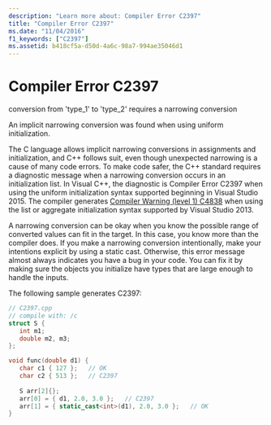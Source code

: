 ```yaml
---
description: "Learn more about: Compiler Error C2397"
title: "Compiler Error C2397"
ms.date: "11/04/2016"
f1_keywords: ["C2397"]
ms.assetid: b418cf5a-d50d-4a6c-98a7-994ae35046d1
---
```

# Compiler Error C2397

conversion from 'type_1' to 'type_2' requires a narrowing conversion

An implicit narrowing conversion was found when using uniform initialization.

The C language allows implicit narrowing conversions in assignments and initialization, and C++ follows suit, even though unexpected narrowing is a cause of many code errors. To make code safer, the C++ standard requires a diagnostic message when a narrowing conversion occurs in an initialization list. In Visual C++, the diagnostic is Compiler Error C2397 when using the uniform initialization syntax supported beginning in Visual Studio 2015. The compiler generates [Compiler Warning (level 1) C4838](../../error-messages/compiler-warnings/compiler-warning-level-1-c4838.md) when using the list or aggregate initialization syntax supported by Visual Studio 2013.

A narrowing conversion can be okay when you know the possible range of converted values can fit in the target. In this case, you know more than the compiler does. If you make a narrowing conversion intentionally, make your intentions explicit by using a static cast. Otherwise, this error message almost always indicates you have a bug in your code. You can fix it by making sure the objects you initialize have types that are large enough to handle the inputs.

The following sample generates C2397:

```cpp
// C2397.cpp
// compile with: /c
struct S {
   int m1;
   double m2, m3;
};

void func(double d1) {
   char c1 { 127 };   // OK
   char c2 { 513 };   // C2397
   
   S arr[2]{};
   arr[0] = { d1, 2.0, 3.0 };   // C2397
   arr[1] = { static_cast<int>(d1), 2.0, 3.0 };   // OK
}
```
